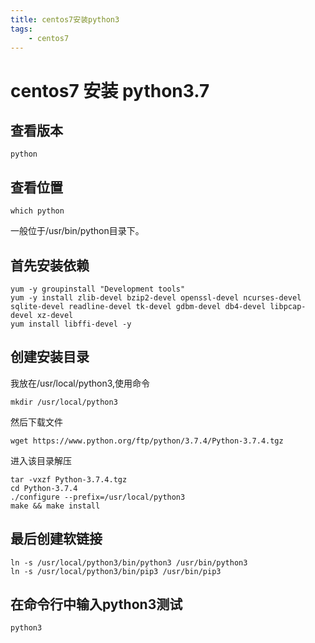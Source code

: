 ```yaml
---
title: centos7安装python3
tags:
    - centos7
---
```


# centos7 安装 python3.7

## 查看版本

```shell
python
```

## 查看位置

```shell
which python
```

一般位于/usr/bin/python目录下。

## 首先安装依赖

```shell
yum -y groupinstall "Development tools"
yum -y install zlib-devel bzip2-devel openssl-devel ncurses-devel sqlite-devel readline-devel tk-devel gdbm-devel db4-devel libpcap-devel xz-devel
yum install libffi-devel -y

```

## 创建安装目录

我放在/usr/local/python3,使用命令

```shell
mkdir /usr/local/python3
```

然后下载文件

```shell
wget https://www.python.org/ftp/python/3.7.4/Python-3.7.4.tgz
```

进入该目录解压

```shell
tar -vxzf Python-3.7.4.tgz
cd Python-3.7.4
./configure --prefix=/usr/local/python3
make && make install
```

## 最后创建软链接

```shell
ln -s /usr/local/python3/bin/python3 /usr/bin/python3
ln -s /usr/local/python3/bin/pip3 /usr/bin/pip3
```

## 在命令行中输入python3测试

```shell
python3
```
